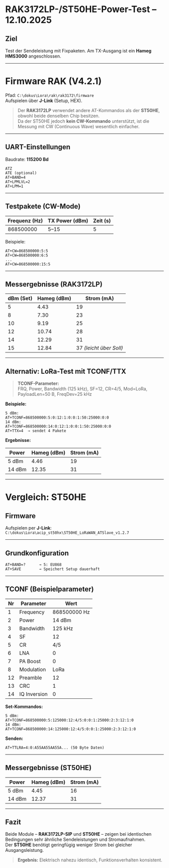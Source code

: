 
# RAK3172LP-/ST50HE-Power-Test – 12.10.2025

## Ziel
Test der Sendeleistung mit Fixpaketen. Am TX-Ausgang ist ein **Hameg HMS3000** angeschlossen.

---

# Firmware RAK (V4.2.1)
Pfad: `C:\dokus\Lora\rak\rak3172\firmware`  
Aufspielen über **J-Link** (Setup, HEX).

> Der **RAK3172LP** verwendet andere AT-Kommandos als der **ST50HE**, obwohl beide denselben Chip besitzen.  
> Da der ST50HE jedoch **kein CW-Kommando** unterstützt, ist die Messung mit CW (Continuous Wave) wesentlich einfacher.

---

## UART-Einstellungen
Baudrate: **115200 Bd**

```
ATZ
ATE (optional)
AT+BAND=4
AT+LPMLVL=2
AT+LPM=1
```

---

## Testpakete (CW-Mode)

| Frequenz (Hz) | TX Power (dBm) | Zeit (s) |
|----------------|----------------|----------|
| 868500000 | 5–15 | 5 |

Beispiele:
```
AT+CW=868500000:5:5
AT+CW=868500000:6:5
...
AT+CW=868500000:15:5
```

---

## Messergebnisse (RAK3172LP)

| dBm (Set) | Hameg (dBm) | Strom (mA) |
|------------|--------------|-------------|
| 5 | 4.43 | 19 |
| 8 | 7.30 | 23 |
| 10 | 9.19 | 25 |
| 12 | 10.74 | 28 |
| 14 | 12.29 | 31 |
| 15 | 12.84 | 37 *(leicht über Soll)* |

---

## Alternativ: LoRa-Test mit TCONF/TTX

> **TCONF-Parameter:**  
> FRQ, Power, Bandwidth (125 kHz), SF=12, CR=4/5, Mod=LoRa, PayloadLen=50 B, FreqDev=25 kHz

**Beispiele:**
```
5 dBm:
AT+TCONF=868500000:5:0:12:1:0:0:1:50:25000:0:0
14 dBm:
AT+TCONF=868500000:14:0:12:1:0:0:1:50:25000:0:0
AT+TTX=4  → sendet 4 Pakete
```

**Ergebnisse:**

| Power | Hameg (dBm) | Strom (mA) |
|--------|--------------|-------------|
| 5 dBm | 4.46 | 19 |
| 14 dBm | 12.35 | 31 |

---

# Vergleich: ST50HE

## Firmware
Aufspielen per **J-Link**:  
`C:\dokus\Lora\acip_st50hx\ST50HE_LoRaWAN_ATSlave_v1.2.7`

---

## Grundkonfiguration
```
AT+BAND=?      → 5: EU868
AT+SAVE        → Speichert Setup dauerhaft
```

---

## TCONF (Beispielparameter)

| Nr | Parameter | Wert |
|----|------------|------|
| 1 | Frequency | 868500000 Hz |
| 2 | Power | 14 dBm |
| 3 | Bandwidth | 125 kHz |
| 4 | SF | 12 |
| 5 | CR | 4/5 |
| 6 | LNA | 0 |
| 7 | PA Boost | 0 |
| 8 | Modulation | LoRa |
| 12 | Preamble | 12 |
| 13 | CRC | 1 |
| 14 | IQ Inversion | 0 |

**Set-Kommandos:**
```
5 dBm:
AT+TCONF=868500000:5:125000:12:4/5:0:0:1:25000:2:3:12:1:0
14 dBm:
AT+TCONF=868500000:14:125000:12:4/5:0:0:1:25000:2:3:12:1:0
```

**Senden:**
```
AT+TTLRA=4:0:A55AA55AA55A... (50 Byte Daten)
```

---

## Messergebnisse (ST50HE)

| Power | Hameg (dBm) | Strom (mA) |
|--------|--------------|-------------|
| 5 dBm | 4.45 | 16 |
| 14 dBm | 12.37 | 31 |

---

## Fazit
Beide Module – **RAK3172LP-SIP** und **ST50HE** – zeigen bei identischen Bedingungen sehr ähnliche Sendeleistungen und Stromaufnahmen.  
Der **ST50HE** benötigt geringfügig weniger Strom bei gleicher Ausgangsleistung.

> **Ergebnis:** Elektrisch nahezu identisch, Funktionsverhalten konsistent.

